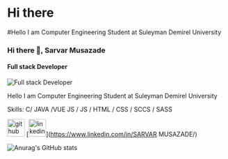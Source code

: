 # Hi there

#Hello I am Computer Engineering Student at Suleyman Demirel University

### Hi there 👋, Sarvar Musazade
#### Full stack Developer
![Full stack Developer](https://avatars.githubusercontent.com/u/76266468?v=4)

Hello I am Computer Engineering Student at Suleyman Demirel University

Skills: C/ JAVA /VUE JS  / JS / HTML / CSS / SCCS / SASS



[<img src='https://cdn.jsdelivr.net/npm/simple-icons@3.0.1/icons/github.svg' alt='github' height='40'>](https://github.com/Sarvar55)  [<img src='https://cdn.jsdelivr.net/npm/simple-icons@3.0.1/icons/linkedin.svg' alt='linkedin' height='40'>](https://www.linkedin.com/in/SARVAR MUSAZADE/)  




![Anurag's GitHub stats](https://github-readme-stats.vercel.app/api?username=Sarvar55&show_icons=true&theme=radical)






